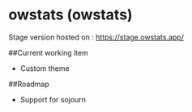# owstats (owstats)

Stage version hosted on : https://stage.owstats.app/

##Current working item
- Custom theme

##Roadmap
* Support for sojourn
